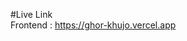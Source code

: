 #Live Link <br/>
Frontend : <a href="https://ghor-khujo.vercel.app/">https://ghor-khujo.vercel.app</a>
